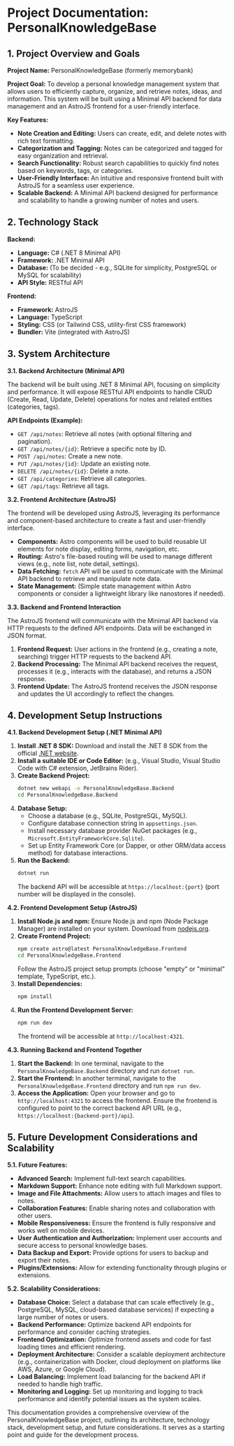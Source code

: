 # Project Documentation: PersonalKnowledgeBase

## 1. Project Overview and Goals

**Project Name:** PersonalKnowledgeBase (formerly memorybank)

**Project Goal:** To develop a personal knowledge management system that allows users to efficiently capture, organize, and retrieve notes, ideas, and information. This system will be built using a Minimal API backend for data management and an AstroJS frontend for a user-friendly interface.

**Key Features:**

*   **Note Creation and Editing:** Users can create, edit, and delete notes with rich text formatting.
*   **Categorization and Tagging:** Notes can be categorized and tagged for easy organization and retrieval.
*   **Search Functionality:** Robust search capabilities to quickly find notes based on keywords, tags, or categories.
*   **User-Friendly Interface:** An intuitive and responsive frontend built with AstroJS for a seamless user experience.
*   **Scalable Backend:** A Minimal API backend designed for performance and scalability to handle a growing number of notes and users.

## 2. Technology Stack

**Backend:**

*   **Language:** C# (.NET 8 Minimal API)
*   **Framework:** .NET Minimal API
*   **Database:** (To be decided - e.g., SQLite for simplicity, PostgreSQL or MySQL for scalability)
*   **API Style:** RESTful API

**Frontend:**

*   **Framework:** AstroJS
*   **Language:** TypeScript
*   **Styling:** CSS (or Tailwind CSS, utility-first CSS framework)
*   **Bundler:** Vite (integrated with AstroJS)

## 3. System Architecture

**3.1. Backend Architecture (Minimal API)**

The backend will be built using .NET 8 Minimal API, focusing on simplicity and performance. It will expose RESTful API endpoints to handle CRUD (Create, Read, Update, Delete) operations for notes and related entities (categories, tags).

**API Endpoints (Example):**

*   `GET /api/notes`: Retrieve all notes (with optional filtering and pagination).
*   `GET /api/notes/{id}`: Retrieve a specific note by ID.
*   `POST /api/notes`: Create a new note.
*   `PUT /api/notes/{id}`: Update an existing note.
*   `DELETE /api/notes/{id}`: Delete a note.
*   `GET /api/categories`: Retrieve all categories.
*   `GET /api/tags`: Retrieve all tags.

**3.2. Frontend Architecture (AstroJS)**

The frontend will be developed using AstroJS, leveraging its performance and component-based architecture to create a fast and user-friendly interface.

*   **Components:** Astro components will be used to build reusable UI elements for note display, editing forms, navigation, etc.
*   **Routing:** Astro's file-based routing will be used to manage different views (e.g., note list, note detail, settings).
*   **Data Fetching:**  `fetch` API will be used to communicate with the Minimal API backend to retrieve and manipulate note data.
*   **State Management:** (Simple state management within Astro components or consider a lightweight library like nanostores if needed).

**3.3. Backend and Frontend Interaction**

The AstroJS frontend will communicate with the Minimal API backend via HTTP requests to the defined API endpoints. Data will be exchanged in JSON format.

1.  **Frontend Request:** User actions in the frontend (e.g., creating a note, searching) trigger HTTP requests to the backend API.
2.  **Backend Processing:** The Minimal API backend receives the request, processes it (e.g., interacts with the database), and returns a JSON response.
3.  **Frontend Update:** The AstroJS frontend receives the JSON response and updates the UI accordingly to reflect the changes.

## 4. Development Setup Instructions

**4.1. Backend Development Setup (.NET Minimal API)**

1.  **Install .NET 8 SDK:** Download and install the .NET 8 SDK from the official [.NET website](https://dotnet.microsoft.com/download/dotnet/8.0).
2.  **Install a suitable IDE or Code Editor:** (e.g., Visual Studio, Visual Studio Code with C# extension, JetBrains Rider).
3.  **Create Backend Project:**
    ```bash
    dotnet new webapi -o PersonalKnowledgeBase.Backend
    cd PersonalKnowledgeBase.Backend
    ```
4.  **Database Setup:**
    *   Choose a database (e.g., SQLite, PostgreSQL, MySQL).
    *   Configure database connection string in `appsettings.json`.
    *   Install necessary database provider NuGet packages (e.g., `Microsoft.EntityFrameworkCore.Sqlite`).
    *   Set up Entity Framework Core (or Dapper, or other ORM/data access method) for database interactions.
5.  **Run the Backend:**
    ```bash
    dotnet run
    ```
    The backend API will be accessible at `https://localhost:{port}` (port number will be displayed in the console).

**4.2. Frontend Development Setup (AstroJS)**

1.  **Install Node.js and npm:** Ensure Node.js and npm (Node Package Manager) are installed on your system. Download from [nodejs.org](https://nodejs.org/).
2.  **Create Frontend Project:**
    ```bash
    npm create astro@latest PersonalKnowledgeBase.Frontend
    cd PersonalKnowledgeBase.Frontend
    ```
    Follow the AstroJS project setup prompts (choose "empty" or "minimal" template, TypeScript, etc.).
3.  **Install Dependencies:**
    ```bash
    npm install
    ```
4.  **Run the Frontend Development Server:**
    ```bash
    npm run dev
    ```
    The frontend will be accessible at `http://localhost:4321`.

**4.3. Running Backend and Frontend Together**

1.  **Start the Backend:** In one terminal, navigate to the `PersonalKnowledgeBase.Backend` directory and run `dotnet run`.
2.  **Start the Frontend:** In another terminal, navigate to the `PersonalKnowledgeBase.Frontend` directory and run `npm run dev`.
3.  **Access the Application:** Open your browser and go to `http://localhost:4321` to access the frontend. Ensure the frontend is configured to point to the correct backend API URL (e.g., `https://localhost:{backend-port}/api`).

## 5. Future Development Considerations and Scalability

**5.1. Future Features:**

*   **Advanced Search:** Implement full-text search capabilities.
*   **Markdown Support:** Enhance note editing with full Markdown support.
*   **Image and File Attachments:** Allow users to attach images and files to notes.
*   **Collaboration Features:** Enable sharing notes and collaboration with other users.
*   **Mobile Responsiveness:** Ensure the frontend is fully responsive and works well on mobile devices.
*   **User Authentication and Authorization:** Implement user accounts and secure access to personal knowledge bases.
*   **Data Backup and Export:** Provide options for users to backup and export their notes.
*   **Plugins/Extensions:** Allow for extending functionality through plugins or extensions.

**5.2. Scalability Considerations:**

*   **Database Choice:** Select a database that can scale effectively (e.g., PostgreSQL, MySQL, cloud-based database services) if expecting a large number of notes or users.
*   **Backend Performance:** Optimize backend API endpoints for performance and consider caching strategies.
*   **Frontend Optimization:** Optimize frontend assets and code for fast loading times and efficient rendering.
*   **Deployment Architecture:** Consider a scalable deployment architecture (e.g., containerization with Docker, cloud deployment on platforms like AWS, Azure, or Google Cloud).
*   **Load Balancing:** Implement load balancing for the backend API if needed to handle high traffic.
*   **Monitoring and Logging:** Set up monitoring and logging to track performance and identify potential issues as the system scales.

This documentation provides a comprehensive overview of the PersonalKnowledgeBase project, outlining its architecture, technology stack, development setup, and future considerations. It serves as a starting point and guide for the development process.